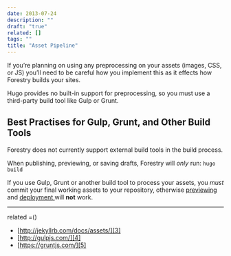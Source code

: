 ```yaml
---
date: 2013-07-24
description: ""
draft: "true"
related: []
tags: ""
title: "Asset Pipeline"
---
```

If you’re planning on using any preprocessing on your assets (images, CSS, or JS) you’ll need to be careful how you implement this as it effects how Forestry builds your sites.

Hugo provides no built-in support for preprocessing, so you must use a third-party build tool like Gulp or Grunt.

## Best Practises for Gulp, Grunt, and Other Build Tools
Forestry does not currently support external build tools in the build process.

When publishing, previewing, or saving drafts, Forestry will *only* run:
`hugo build`

If you use Gulp, Grunt or another build tool to process your assets, you *must* commit your final working assets to your repository, otherwise [previewing]() and [deployment ]()will **not** work.

---
related =()
- [http://jekyllrb.com/docs/assets/][3]
- [http://gulpjs.com/][4]
- [https://gruntjs.com/][5]

[3]:	http://jekyllrb.com/docs/assets/
[4]:	http://gulpjs.com/
[5]:	https://gruntjs.com/